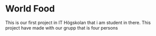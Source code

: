 # World Food
This is our first project in IT Högskolan that i am student in there. 
This project have made with our grupp that is four persons
